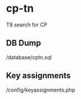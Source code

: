 # cp-tn
T9 search for CP

## DB Dump
/database/cptn.sql

## Key assignments
/config/keyassignments.php
